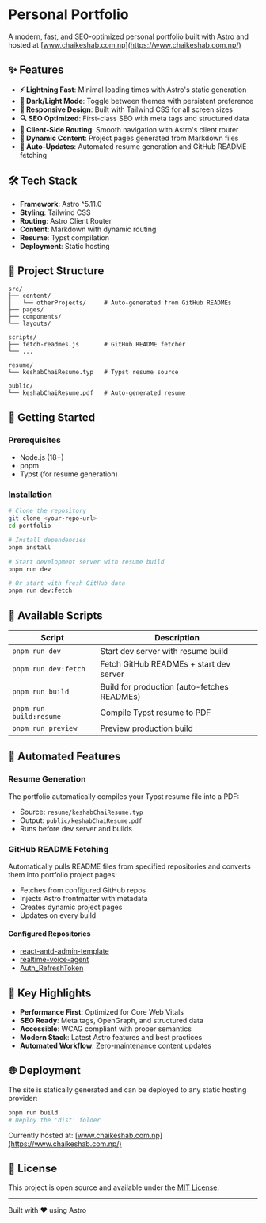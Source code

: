 # Personal Portfolio

A modern, fast, and SEO-optimized personal portfolio built with Astro and hosted at [www.chaikeshab.com.np](https://www.chaikeshab.com.np/)

## ✨ Features

- **⚡ Lightning Fast**: Minimal loading times with Astro's static generation
- **🎨 Dark/Light Mode**: Toggle between themes with persistent preference
- **📱 Responsive Design**: Built with Tailwind CSS for all screen sizes
- **🔍 SEO Optimized**: First-class SEO with meta tags and structured data
- **🚀 Client-Side Routing**: Smooth navigation with Astro's client router
- **📝 Dynamic Content**: Project pages generated from Markdown files
- **🔄 Auto-Updates**: Automated resume generation and GitHub README fetching

## 🛠️ Tech Stack

- **Framework**: Astro ^5.11.0
- **Styling**: Tailwind CSS
- **Routing**: Astro Client Router
- **Content**: Markdown with dynamic routing
- **Resume**: Typst compilation
- **Deployment**: Static hosting

## 📁 Project Structure

```
src/
├── content/
│   └── otherProjects/     # Auto-generated from GitHub READMEs
├── pages/
├── components/
└── layouts/

scripts/
├── fetch-readmes.js       # GitHub README fetcher
└── ...

resume/
└── keshabChaiResume.typ   # Typst resume source

public/
└── keshabChaiResume.pdf   # Auto-generated resume
```

## 🚀 Getting Started

### Prerequisites

- Node.js (18+)
- pnpm
- Typst (for resume generation)

### Installation

```bash
# Clone the repository
git clone <your-repo-url>
cd portfolio

# Install dependencies
pnpm install

# Start development server with resume build
pnpm run dev

# Or start with fresh GitHub data
pnpm run dev:fetch
```

## 📜 Available Scripts

| Script | Description |
|--------|-------------|
| `pnpm run dev` | Start dev server with resume build |
| `pnpm run dev:fetch` | Fetch GitHub READMEs + start dev server |
| `pnpm run build` | Build for production (auto-fetches READMEs) |
| `pnpm run build:resume` | Compile Typst resume to PDF |
| `pnpm run preview` | Preview production build |

## 🔄 Automated Features

### Resume Generation

The portfolio automatically compiles your Typst resume file into a PDF:

- Source: `resume/keshabChaiResume.typ`
- Output: `public/keshabChaiResume.pdf`
- Runs before dev server and builds

### GitHub README Fetching

Automatically pulls README files from specified repositories and converts them into portfolio project pages:

- Fetches from configured GitHub repos
- Injects Astro frontmatter with metadata
- Creates dynamic project pages
- Updates on every build

#### Configured Repositories

- [react-antd-admin-template](https://github.com/ChaiKeshab/react-antd-admin-template)
- [realtime-voice-agent](https://github.com/ChaiKeshab/realtime-voice-agent)
- [Auth_RefreshToken](https://github.com/ChaiKeshab/Auth_RefreshToken)

## 🎯 Key Highlights

- **Performance First**: Optimized for Core Web Vitals
- **SEO Ready**: Meta tags, OpenGraph, and structured data
- **Accessible**: WCAG compliant with proper semantics
- **Modern Stack**: Latest Astro features and best practices
- **Automated Workflow**: Zero-maintenance content updates

## 🌐 Deployment

The site is statically generated and can be deployed to any static hosting provider:

```bash
pnpm run build
# Deploy the 'dist' folder
```

Currently hosted at: [www.chaikeshab.com.np](https://www.chaikeshab.com.np/)

## 📝 License

This project is open source and available under the [MIT License](LICENSE).

---

Built with ❤️ using Astro
